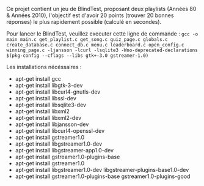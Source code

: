 Ce projet contient un jeu de BlindTest, proposant deux playlists (Années 80 & Années 2010), l'objectif est d'avoir 20 points (trouver 20 bonnes réponses) le plus rapidement possible (calculé en secondes).


Pour lancer le BlindTest, veuillez executer cette ligne de commande : `gcc -o main main.c get_playlist.c get_song.c quiz_page.c globals.c create_database.c connect_db.c menu.c leaderboard.c open_config.c winning_page.c -ljansson -lcurl -lsqlite3 -Wno-deprecated-declarations $(pkg-config --cflags --libs gtk+-3.0 gstreamer-1.0)`

Les installations nécéssaires : 

- apt-get install gcc
- apt-get install libgtk-3-dev
- apt-get install libcurl4-gnutls-dev
- apt-get install libssl-dev
- apt-get install libsqlite3-dev
- apt-get install libxml2
- apt-get install libxml2-dev
- apt-get install libjansson-dev
- apt-get install libcurl4-openssl-dev
- apt-get install gstreamer1.0
- apt-get install libgstreamer1.0-dev
- apt-get install libgstreamer-app1.0-dev
- apt-get install gstreamer1.0-plugins-base
- apt-get install gstreamer1.0
- apt-get install libgstreamer1.0-dev libgstreamer-plugins-base1.0-dev
- apt-get install gstreamer1.0-plugins-base gstreamer1.0-plugins-good
